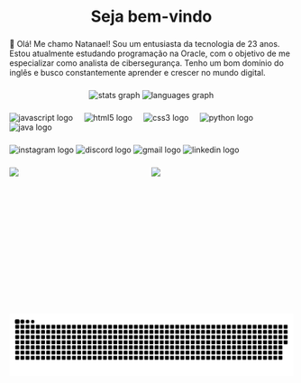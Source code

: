 <h1 align="center">Seja bem-vindo</h1>

###

<p align="left">👋 Olá! Me chamo Natanael! Sou um entusiasta da tecnologia de 23 anos. Estou atualmente estudando programação na Oracle, com o objetivo de me especializar como analista de cibersegurança. Tenho um bom domínio do inglês e busco constantemente aprender e crescer no mundo digital.</p>

###

<div align="center">
  <img src="https://github-readme-stats.vercel.app/api?username=NaelzinhoDev&hide_title=false&hide_rank=false&show_icons=true&include_all_commits=true&count_private=true&disable_animations=false&theme=dark&locale=en&hide_border=false" height="150" alt="stats graph"  />
  <img src="https://github-readme-stats.vercel.app/api/top-langs?username=NaelzinhoDev&locale=en&hide_title=false&layout=compact&card_width=320&langs_count=5&theme=dark&hide_border=false" height="150" alt="languages graph"  />
</div>

###

<div align="left">
  <img src="https://cdn.jsdelivr.net/gh/devicons/devicon/icons/javascript/javascript-original.svg" height="30" alt="javascript logo"  />
  <img width="12" />
  <img src="https://cdn.jsdelivr.net/gh/devicons/devicon/icons/html5/html5-original.svg" height="30" alt="html5 logo"  />
  <img width="12" />
  <img src="https://cdn.jsdelivr.net/gh/devicons/devicon/icons/css3/css3-original.svg" height="30" alt="css3 logo"  />
  <img width="12" />
  <img src="https://cdn.jsdelivr.net/gh/devicons/devicon/icons/python/python-original.svg" height="30" alt="python logo"  />
  <img width="12" />
  <img src="https://cdn.jsdelivr.net/gh/devicons/devicon/icons/java/java-original.svg" height="30" alt="java logo"  />
</div>

###

<div align="left">
  <img src="https://img.shields.io/static/v1?message=Instagram&logo=instagram&label=&color=E4405F&logoColor=white&labelColor=&style=for-the-badge" height="35" alt="instagram logo"  />
  <img src="https://img.shields.io/static/v1?message=Discord&logo=discord&label=&color=7289DA&logoColor=white&labelColor=&style=for-the-badge" height="35" alt="discord logo"  />
  <img src="https://img.shields.io/static/v1?message=Gmail&logo=gmail&label=&color=D14836&logoColor=white&labelColor=&style=for-the-badge" height="35" alt="gmail logo"  />
  <img src="https://img.shields.io/static/v1?message=LinkedIn&logo=linkedin&label=&color=0077B5&logoColor=white&labelColor=&style=for-the-badge" height="35" alt="linkedin logo"  />
</div>

###

<img align="left" height="260" src="https://media1.giphy.com/media/v1.Y2lkPTc5MGI3NjExdGdsczdpc3M5NGJzN3pwNXB3bXl3bmp2dXR2eGxrNWppNmNrZW1rdiZlcD12MV9pbnRlcm5hbF9naWZfYnlfaWQmY3Q9Zw/6OrCT1jVbonHG/giphy.gif"  />

###

<div align="center">
  <img src="https://profile-counter.glitch.me/NaelzinhoDev/count.svg?"  />
</div>

###

<img src="https://raw.githubusercontent.com/NaelzinhoDev/NaelzinhoDev/output/snake.svg" alt="Snake animation" />

###
